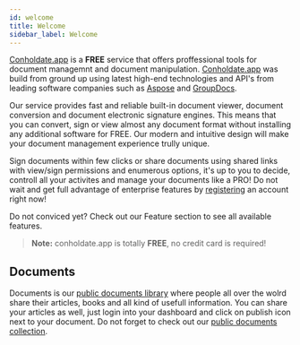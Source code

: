 ```yaml
---
id: welcome
title: Welcome
sidebar_label: Welcome
---
```


[Conholdate.app](https://conholdate.app) is a **FREE** service that offers proffessional tools for document managemnt and document manipulation.
[Conholdate.app](https://conholdate.app) was build from ground up using latest high-end technologies and API's from leading software companies such as [Aspose](https://aspose.com) and [GroupDocs](https://groupdocs.com).

Our service provides fast and reliable built-in document viewer, document conversion and document electronic signature engines. This means that you can convert, sign or view almost any document format without installing any additional software for FREE.
Our modern and intuitive design will make your document management experience trully unique.

Sign documents within few clicks or share documents using shared links with view/sign permissions and enumerous options, it's up to you to decide, controll all your activites and manage your documents like a PRO!
Do not wait and get full advantage of enterprise features by [registering]() an account right now!

Do not conviced yet? Check out our Feature section to see all available features.

> **Note:** conholdate.app is totally **FREE**, no credit card is required!

## Documents
Documents is our [public documents library](https://products.conholdate.app/documents) where people all over the wolrd share their articles, books and all kind of usefull information.
You can share your articles as well, just login into your dashboard and click on publish icon next to your document.
Do not forget to check out our [public documents collection](https://products.conholdate.app/documents).